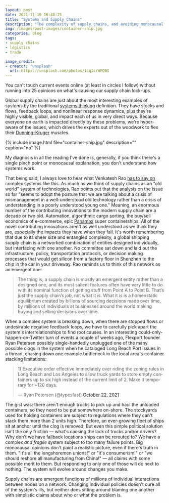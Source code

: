 ```yaml
---
layout: post
date: 2021-11-10 16:48:25
title: "Systems and Supply Chains"
description: "The complexity of supply chains, and avoiding monocausal explanations of the crisis."
img: /images/post-images/container-ship.jpg
categories: blog
tags:
- supply chains
- logistics
- trade

image_credit:
- creator: "Unsplash"
  url: https://unsplash.com/photos/1cqIcrWFQBI
---
```


You can't touch current events online (at least in circles I follow) without running into 25 opinions on what's causing our supply chain lock-ups.

Global supply chains are just about the most interesting examples of _systems_ by the traditional [systems thinking](https://resextensa.substack.com/p/res-extensa-6-systems-thinking-stocks  "Res Extensa #6: Systems Thinking — Stocks, Flows, and Feedback Loops") definition. They have stocks and flows, feedback loops, and nonlinear response dynamics, plus they're highly visible, global, and impact each of us in very direct ways. Because everyone on earth is impacted directly by these problems, we're hyper-aware of the issues, which drives the experts out of the woodwork to flex their [Dunning-Kruger](https://en.wikipedia.org/wiki/Dunning%E2%80%93Kruger_effect "Dunning—Kruger Effect") muscles.

{% include image.html file="container-ship.jpg" description="" caption="no" %}

My diagnosis in all the reading I've done is, generally, if you think there's a single pinch point or monocausal explanation, you don't understand how systems work.

That being said, I always love to hear what Venkatesh Rao [has to say on](https://studio.ribbonfarm.com/p/remystifying-supply-chains "Remystifying Supply Chains") complex systems like this. As much as we think of supply chains as an "old world" system of technologies, Rao points out that the analysis on the issue so far "seems to adopt the posture that we are talking about a crisis of mismanagement in a well-understood old technology rather than a crisis of understanding in a poorly understood young one." Meaning, an enormous number of the contributing innovations to the modern supply chain are a decade or two old. Automation, algorithmic cargo sorting, the buy/sell economics of e-commerce, epic [Panamax](https://en.wikipedia.org/wiki/Panamax "Panamax") super containerships. All of the novel contributing innovations aren't as well understood as we think they are, especially the impacts they have when they fail. It's worth remembering that due to its sheer size and entangled complexity, a global shipping supply chain is a networked combination of entities designed individually, but interfacing with one another. No committee sat down and laid out the infrastructure, policy, transportation protocols, or decision making processes that would get silicon from a factory floor in Shenzhen to the chip in the car in your driveway. Rao reminds us to think of this network as an emergent one:

> The thing is, a supply chain is mostly an emergent entity rather than a designed one, and its most salient features often have very little to do with its nominal function of getting stuff from Point A to Point B. That’s just the supply chain’s _job_, not what it _is_. What it _is_ is a homeostatic equilibrium created by billions of sourcing decisions made over time, by millions of individuals at businesses around the world making buying and selling decisions over time.

When a complex system is breaking down, when there are stopped flows or undesirable negative feedback loops, we have to carefully pick apart the system's interrelationships to find root causes. In an interesting could-only-happen-on-Twitter turn of events a couple of weeks ago, Flexport founder Ryan Petersen possibly single-handedly unplugged one of the many possible clogs in the system when he cataloged Long Beach Port issues in a thread, chasing down one example bottleneck in the local area's container stacking limitations:

<blockquote class="twitter-tweet tw-align-center"><p lang="en" dir="ltr">1) Executive order effective immediately over riding the zoning rules in Long Beach and Los Angeles to allow truck yards to store empty containers up to six high instead of the current limit of 2. Make it temporary for ~120 days.</p>&mdash; Ryan Petersen (@typesfast) <a href="https://twitter.com/typesfast/status/1451543801194024961?ref_src=twsrc%5Etfw">October 22, 2021</a></blockquote> <script async src="https://platform.twitter.com/widgets.js" charset="utf-8"></script>

The gist was: there aren't enough trucks to pick up and haul the unloaded containers, so they need to be put somewhere on-shore. The stockyards used for holding containers are subject to regulations where they can't stack them more than 2 units high. Therefore, an ever-growing fleet of ships sit at anchor until the clog is removed. But even this simple political solution isn't the only friction — what's causing the lack of trucks and/or drivers? Why don't we have fallback locations ships can be rerouted to? We have a complex _and fragile_ system subject to too many failure points. Big monocausal opinions don't paint a realistic picture, even if there's truth in them. "It's all the longshoremen unions!" or "it's consumerism!" or "we should reshore all manufacturing from China!" — all claims with some possible merit to them. But responding to only one of those will do next to nothing. The system will evolve around changes you make.

Supply chains are emergent functions of millions of individual interactions between nodes on a network. Changing individual policies doesn't cure all of the system's ills, but neither does sitting around blaming one another with simplistic claims about who or what the problem is.
